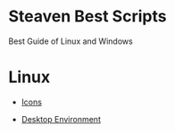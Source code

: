 # Steaven Best Scripts
Best Guide of Linux and Windows


# Linux


- [Icons](https://github.com/SteavenGamerYT/steaven-best-guides/tree/main/Linux/Icons)


- [Desktop Environment](https://github.com/SteavenGamerYT/steaven-best-guides/tree/main/Linux/Desktop%20Environment)